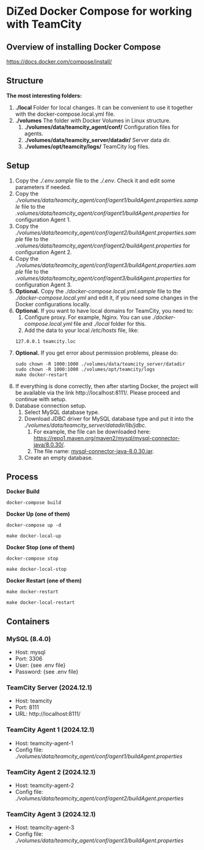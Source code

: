 # DiZed Docker Compose for working with TeamCity

## Overview of installing Docker Compose

https://docs.docker.com/compose/install/

## Structure

**The most interesting folders:**

1. **./local** Folder for local changes. It can be convenient to use it together with the docker-compose.local.yml file.
2. **./volumes** The folder with Docker Volumes in Linux structure.
   1. **./volumes/data/teamcity_agent/conf/** Configuration files for agents.
   2. **./volumes/data/teamcity_server/datadir/** Server data dir.
   3. **./volumes/opt/teamcity/logs/** TeamCity log files.

## Setup

1. Copy the *./.env.sample* file to the *./.env*. Check it and edit some parameters if needed.
2. Copy the *./volumes/data/teamcity_agent/conf/agent1/buildAgent.properties.sample* file to the *.volumes/data/teamcity_agent/conf/agent1/buildAgent.properties* for configuration Agent 1.
3. Copy the *./volumes/data/teamcity_agent/conf/agent2/buildAgent.properties.sample* file to the *.volumes/data/teamcity_agent/conf/agent2/buildAgent.properties* for configuration Agent 2.
4. Copy the *./volumes/data/teamcity_agent/conf/agent3/buildAgent.properties.sample* file to the *.volumes/data/teamcity_agent/conf/agent3/buildAgent.properties* for configuration Agent 3.
5. **Optional.** Copy the *./docker-compose.local.yml.sample* file to the *./docker-compose.local.yml* and edit it, if you need some changes in the Docker configurations locally.
6. **Optional.** If you want to have local domains for TeamCity, you need to:
   1. Configure proxy. For example, Nginx. You can use *./docker-compose.local.yml* file and *./local* folder for this.
   2. Add the data to your local */etc/hosts* file, like:
    ```text
    127.0.0.1 teamcity.loc
    ```
7. **Optional.** If you get error about permission problems, please do:
   ```shell
   sudo chown -R 1000:1000 ./volumes/data/teamcity_server/datadir
   sudo chown -R 1000:1000 ./volumes/opt/teamcity/logs
   make docker-restart
   ```
8. If everything is done correctly, then after starting Docker, the project will be available via the link http://localhost:8111/. Please proceed and continue with setup.
9. Database connection setup.
   1. Select MySQL database type.
   2. Download JDBC driver for MySQL database type and put it into the *./volumes/data/teamcity_server/datadir/lib/jdbc*.
      1. For example, the file can be downloaded here: https://repo1.maven.org/maven2/mysql/mysql-connector-java/8.0.30/.
      2. The file name: [mysql-connector-java-8.0.30.jar](https://repo1.maven.org/maven2/mysql/mysql-connector-java/8.0.30/mysql-connector-java-8.0.30.jar).
   3. Create an empty database.

## Process

**Docker Build**
```shell
docker-compose build
```

**Docker Up (one of them)**
```shell
docker-compose up -d
```
```shell
make docker-local-up
```

**Docker Stop (one of them)**
```shell
docker-compose stop
```
```shell
make docker-local-stop
```

**Docker Restart (one of them)**
```shell
make docker-restart
```
```shell
make docker-local-restart
```

## Containers

### MySQL (8.4.0)

- Host: mysql
- Port: 3306
- User: {see .env file}
- Password: {see .env file}

### TeamCity Server (2024.12.1)

- Host: teamcity
- Port: 8111
- URL: http://localhost:8111/

### TeamCity Agent 1 (2024.12.1)

- Host: teamcity-agent-1
- Config file: *./volumes/data/teamcity_agent/conf/agent1/buildAgent.properties*

### TeamCity Agent 2 (2024.12.1)

- Host: teamcity-agent-2
- Config file: *./volumes/data/teamcity_agent/conf/agent2/buildAgent.properties*

### TeamCity Agent 3 (2024.12.1)

- Host: teamcity-agent-3
- Config file: *./volumes/data/teamcity_agent/conf/agent3/buildAgent.properties*